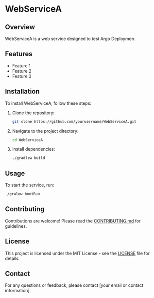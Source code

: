 # WebServiceA

## Overview
WebServiceA is a web service designed to test Argo Deploymen.

## Features
- Feature 1
- Feature 2
- Feature 3

## Installation
To install WebServiceA, follow these steps:

1. Clone the repository:
    ```sh
    git clone https://github.com/yourusername/WebServiceA.git
    ```
2. Navigate to the project directory:
    ```sh
    cd WebServiceA
    ```
3. Install dependencies:
    ```sh
    ./gradlew build
    ```

## Usage
To start the service, run:
```sh
./gralew bootRun
```

## Contributing
Contributions are welcome! Please read the [CONTRIBUTING.md](CONTRIBUTING.md) for guidelines.

## License
This project is licensed under the MIT License - see the [LICENSE](LICENSE) file for details.

## Contact
For any questions or feedback, please contact [your email or contact information].